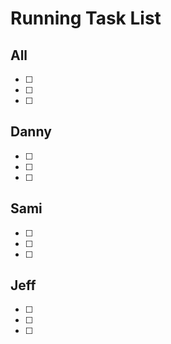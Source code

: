 # Running Task List

## All
*[ ]    
*[ ]    
*[ ]   


## Danny
*[ ]    
*[ ]    
*[ ]   

## Sami
*[ ]    
*[ ]    
*[ ]   

## Jeff
*[ ]    
*[ ]    
*[ ]   
